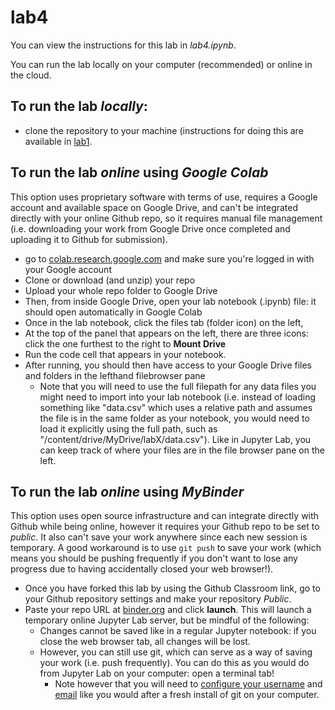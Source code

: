 # lab4

You can view the instructions for this lab in *lab4.ipynb*.

You can run the lab locally on your computer (recommended) or online in the cloud.

## To run the lab *locally*:
  - clone the repository to your machine (instructions for doing this are available in [lab1](https://github.com/geog-464/lab1).

## To run the lab *online* using *Google Colab*

This option uses proprietary software with terms of use, requires a Google account and available space on Google Drive, and can't be integrated directly with your online Github repo, so it requires manual file management (i.e. downloading your work from Google Drive once completed and uploading it to Github for submission).

- go to [colab.research.google.com](https://colab.research.google.com/) and make sure you're logged in with your Google account
- Clone or download (and unzip) your repo
- Upload your whole repo folder to Google Drive
- Then, from inside Google Drive, open your lab notebook (.ipynb) file: it should open automatically in Google Colab
- Once in the lab notebook, click the files tab (folder icon) on the left,
- At the top of the panel that appears on the left, there are three icons: click the one furthest to the right to **Mount Drive**
- Run the code cell that appears in your notebook.
- After running, you should then have access to your Google Drive files and folders in the lefthand filebrowser pane
  - Note that you will need to use the full filepath for any data files you might need to import into your lab notebook (i.e. instead of loading something like "data.csv" which uses a relative path and assumes the file is in the same folder as your notebook, you would need to load it explicitly using the full path, such as "/content/drive/MyDrive/labX/data.csv"). Like in Jupyter Lab, you can keep track of where your files are in the file browser pane on the left.

## To run the lab *online* using *MyBinder*

This option uses open source infrastructure and can integrate directly with Github while being online, however it requires your Github repo to be set to *public*. It also can't save your work anywhere since each new session is temporary. A good workaround is to use `git push` to save your work (which means you should be pushing frequently if you don't want to lose any progress due to having accidentally closed your web browser!).

- Once you have forked this lab by using the Github Classroom link, go to your Github repository settings and make your repository *Public*.
- Paste your repo URL at [binder.org](https://mybinder.org/) and click **launch**. This will launch a temporary online Jupyter Lab server, but be mindful of the following:
  - Changes cannot be saved like in a regular Jupyter notebook: if you close the web browser tab, all changes will be lost.
  - However, you can still use git, which can serve as a way of saving your work (i.e. push frequently). You can do this as you would do from Jupyter Lab on your computer: open a terminal tab!
    - Note however that you will need to [configure your username](https://docs.github.com/en/get-started/getting-started-with-git/setting-your-username-in-git#setting-your-git-username-for-every-repository-on-your-computer) and [email](https://docs.github.com/en/account-and-profile/setting-up-and-managing-your-github-user-account/managing-email-preferences/setting-your-commit-email-address#setting-your-email-address-for-every-repository-on-your-computer) like you would after a fresh install of git on your computer.
